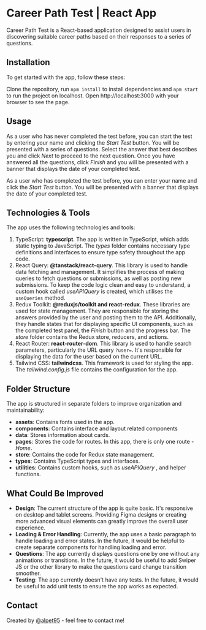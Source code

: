 # Career Path Test | React App

Career Path Test is a React-based application designed to assist users in discovering suitable career paths based on their responses to a series of questions.

## Installation

To get started with the app, follow these steps:

Clone the repository, run `npm install` to install dependencies and `npm start` to run the project on localhost. Open http://localhost:3000 with your browser to see the page.

## Usage

As a user who has never completed the test before, you can start the test by entering your name and clicking the _Start Test_ button. You will be presented with a series of questions. Select the answer that best describes you and click _Next_ to proceed to the next question. Once you have answered all the questions, click _Finish_ and you will be presented with a banner that displays the date of your completed test.

As a user who has completed the test before, you can enter your name and click the _Start Test_ button. You will be presented with a banner that displays the date of your completed test.

## Technologies & Tools

The app uses the following technologies and tools:

1. TypeScript: **typescript**. The app is written in TypeScript, which adds static typing to JavaScript. The _types_ folder contains necessary type definitions and interfaces to ensure type safety throughout the app code.
2. React Query: **@tanstack/react-query**. This library is used to handle data fetching and management. It simplifies the process of making queries to fetch questions or submissions, as well as posting new submissions. To keep the code logic clean and easy to understand, a custom hook called _useAPIQuery_ is created, which utilises the `useQueries` method.
3. Redux Toolkit: **@reduxjs/toolkit and react-redux**. These libraries are used for state management. They are responsible for storing the answers provided by the user and posting them to the API. Additionally, they handle states that for displaying specific UI components, such as the completed test panel, the _Finish_ button and the progress bar. The _store_ folder contains the Redux store, reducers, and actions.
4. React Router: **react-router-dom**. This library is used to handle search parameters, particularly the URL query `?user=`. It's responsible for displaying the data for the user based on the current URL.
5. Tailwind CSS: **tailwindcss**. This framework is used for styling the app. The _tailwind.config.js_ file contains the configuration for the app.

## Folder Structure

The app is structured in separate folders to improve organization and maintainability:

- **assets**: Contains fonts used in the app.
- **components**: Contains interface and layout related components
- **data**: Stores information about cards.
- **pages**: Stores the code for routes. In this app, there is only one route - _Home_.
- **store**: Contains the code for Redux state management.
- **types**: Contains TypeScript types and interfaces.
- **utilities**: Contains custom hooks, such as _useAPIQuery_ , and helper functions.

## What Could Be Improved

- **Design**: The current structure of the app is quite basic. It's responsive on desktop and tablet screens. Providing Figma designs or creating more advanced visual elements can greatly improve the overall user experience.
- **Loading & Error Handling**: Currently, the app uses a basic paragraph to handle loading and error states. In the future, it would be helpful to create separate components for handling loading and error.
- **Questions**: The app currently displays questions one by one without any animations or transitions. In the future, it would be useful to add Swiper JS or the other library to make the questions card change transition smoother.
- **Testing**: The app currently doesn't have any tests. In the future, it would be useful to add unit tests to ensure the app works as expected.

## Contact

Created by [@alpet95](https://github.com/alpet95) - feel free to contact me!
